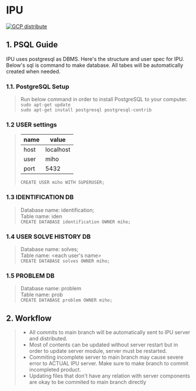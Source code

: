 # IPU

[![GCP distribute](https://github.com/miho73/IPU/actions/workflows/distribute_to_gcp.yml/badge.svg?branch=main)](https://github.com/miho73/IPU/actions/workflows/distribute_to_gcp.yml)

## 1. PSQL Guide

IPU uses postgresql as DBMS. Here's the structure and user spec for IPU.
Below's sql is command to make database. All tabes will be automatically created when needed.

### 1.1. PostgreSQL Setup

> Run below command in order to install PostgreSQL to your computer.   
> `sudo apt-get update`   
> `sudo apt-get install postgresql postgresql-contrib`

### 1.2 USER settings

> |name|value|
> |-|-|
> |host|localhost|
> |user|miho|
> |port|5432|
>
> `CREATE USER miho WITH SUPERUSER;`

### 1.3 IDENTIFICATION DB

> Database name: identification;   
> Table name: iden   
> `CREATE DATABASE identification OWNER miho;`

### 1.4 USER SOLVE HISTORY DB

> Database name: solves;   
> Table name: <each user's name>   
> `CREATE DATABASE solves OWNER miho;`

### 1.5 PROBLEM DB

> Database name: problem   
> Table name: prob   
> `CREATE DATABASE problem OWNER miho;`

## 2. Workflow

> * All commits to main branch will be automatically sent to IPU server and distributed.
> * Most of  contents can be updated without server restart but in order to update server module, server must be restarted.
> * Commiting incomplete server to main branch may cause severe error to ACTUAL IPU server. Make sure to make branch to commit incompleted product.
> * Updating files that don't have any relation with server components are okay to be commited to main branch directly
